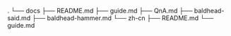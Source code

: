 .
└── docs
    ├── README.md
    ├── guide.md
    ├── QnA.md
    ├── baldhead-said.md
    ├── baldhead-hammer.md
    └── zh-cn
        ├── README.md
        └── guide.md
